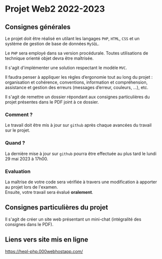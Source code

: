 # Projet Web2 2022-2023

## Consignes générales

Le projet doit être réalisé en utilant les langages `PHP`, `HTML`, `CSS` et un système de gestion de base de données `MySQL`.

Le `PHP` sera employé dans sa version procédurale. Toutes utilisations de technique orienté objet devra être maîtrisée.

Il s'agit d'implémenter une solution respectant le modèle `MVC`.

Il faudra penser à appliquer les règles d’ergonomie tout au long du projet : organisation et cohérence, conventions, information et compréhension, assistance et gestion des erreurs (messages d’erreur, couleurs, …), etc.

Il s'agit de remettre un dossier répondant aux consignes particulières du projet présentes dans le PDF joint à ce dossier.

### Comment ?

Le travail doit être mis à jour sur `github` après chaque avancées du travail sur le projet.

### Quand ?

La dernière mise à jour sur `github` pourra être effectuée au plus tard le lundi 29 mai 2023 à 17h00.

### Evaluation

La maîtrise de votre code sera vérifiée à travers une modification à apporter au projet lors de l'examen.  
Ensuite, votre travail sera évalué **oralement**.

## Consignes particulières du projet

Il s'agit de créer un site web présentant un mini-chat (intégralité des consignes dans le PDF).

## Liens vers site mis en ligne

https://hepl-php.000webhostapp.com/
